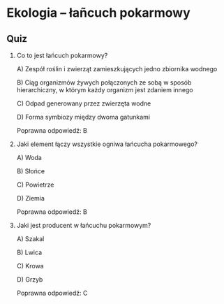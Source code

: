  # Ekologia – łañcuch pokarmowy

## Quiz

1. Co to jest łańcuch pokarmowy?

   A) Zespół roślin i zwierząt zamieszkujących jedno zbiornika wodnego

   B) Ciąg organizmów żywych połączonych ze sobą w sposób hierarchiczny, w którym każdy organizm jest zdaniem innego

   C) Odpad generowany przez zwierzęta wodne

   D) Forma symbiozy między dwoma gatunkami

   Poprawna odpowiedź: B

2. Jaki element łączy wszystkie ogniwa łańcucha pokarmowego?

   A) Woda

   B) Słońce

   C) Powietrze

   D) Ziemia

   Poprawna odpowiedź: B

3. Jaki jest producent w łańcuchu pokarmowym?

   A) Szakal

   B) Lwica

   C) Krowa

   D) Grzyb

   Poprawna odpowiedź: C

